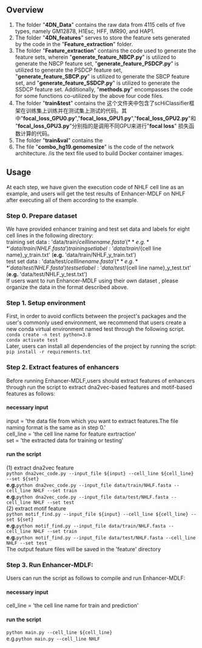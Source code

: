 ## Overview
1. The folder "**4DN_Data**" contains the raw data from 4115 cells of five types, namely GM12878, H1Esc, HFF, IMR90, and HAP1.  
2. The folder "**4DN_features**" serves to store the feature sets generated by the code in the "**Feature_extraction**" folder.  
3. The folder "**Feature_extraction**" contains the code used to generate the feature sets, wherein "**generate_feature_NBCP.py**" is utilized to generate the NBCP feature set, "**generate_feature_PSDCP.py**" is utilized to generate the PSDCP feature set, "**generate_feature_SBCP.py**" is utilized to generate the SBCP feature set, and "**generate_feature_SSDCP.py**" is utilized to generate the SSDCP feature set. Additionally, "**methods.py**" encompasses the code for some functions co-utilized by the above four code files.  
4. The folder "**train&test**" contains the 这个文件夹中包含了scHiClassifier框架在训练集上训练并在测试集上测试的代码。其中"**focal_loss_GPU0.py**","**focal_loss_GPU1.py**","**focal_loss_GPU2.py**"和"**focal_loss_GPU3.py**"分别指的是调用不同GPU来进行"**focal loss**" 损失函数计算的代码。
5. The folder "**train&val**" contains the  
6. The file "**combo_hg19.genomesize**" is the code of the network architecture.  /is the text file used to build Docker container images.  
 
## Usage 
At each step, we have given the execution code of NHLF cell line as an example, and users will get the test results of Enhancer-MDLF on NHLF after executing all of them according to the example.
### Step 0. Prepare dataset
We have provided enhancer training and test set data and labels for eight cell lines in the following directory:  
training set data : 'data/train/${cell line name}.fasta'  (**e.g.** 'data/train/NHLF.fasta')  
training set label : 'data/train/${cell line name}_y_train.txt'  (**e.g.** 'data/train/NHLF_y_train.txt')  
test set data : 'data/test/${cell line name}.fasta'  (**e.g.** 'data/test/NHLF.fasta')  
test set label : 'data/test/${cell line name}_y_test.txt'  (**e.g.** 'data/test/NHLF_y_test.txt')  
If users want to run Enhancer-MDLF using their own dataset , please organize the data in the format described above. 
### Step 1. Setup environment
First, in order to avoid conflicts between the project's packages and the user's commonly used environment, we recommend that users create a new conda virtual environment named test through the following script.  
`conda create -n test python=3.8`  
`conda activate test`  
Later, users can install all dependencies of the project by running the script:  
`pip install -r requirements.txt`  
### Step 2. Extract features of enhancers
Before running Enhancer-MDLF,users should extract features of enhancers through run the script to extract dna2vec-based features and motif-based features as follows:  
#### necessary input  
input = 'the data file from which you want to extract features.The file naming format is the same as in step 0.'  
cell_line = 'the cell line name for feature exrtraction'  
set = 'the extracted data for training or testing'  
#### run the script
(1) extract dna2vec feature  
`python dna2vec_code.py --input_file ${input} --cell_line ${cell_line} --set ${set}`   
**e.g.**`python dna2vec_code.py --input_file data/train/NHLF.fasta --cell_line NHLF --set train`  
**e.g.**`python dna2vec_code.py --input_file data/test/NHLF.fasta --cell_line NHLF --set test`  
(2) extract motif feature  
`python motif_find.py --input_file ${input} --cell_line ${cell_line} --set ${set}`  
**e.g.**`python motif_find.py --input_file data/train/NHLF.fasta --cell_line NHLF --set train`  
**e.g.**`python motif_find.py --input_file data/test/NHLF.fasta --cell_line NHLF --set test`  
The output feature files will be saved in the 'feature' directory
### Step 3. Run Enhancer-MDLF:  
Users can run the script as follows to compile and run Enhancer-MDLF:    
#### necessary input  
cell_line = 'the cell line name for train and prediction'  
#### run the script
`python main.py --cell_line ${cell_line}`    
e.g.`python main.py --cell_line NHLF`   
